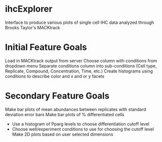 # ihcExplorer
Interface to produce various plots of single cell IHC data analyzed through Brooks Taylor's MACKtrack

# Initial Feature Goals
Load in MACKtrack output from server
Choose column with conditions from dropdown menu
Separate conditions column into sub-conditions (Cell type, Replicate, Compound, Concentration, Time, etc.)
Create histograms using conditions to describe color and x and or y facets

# Secondary Feature Goals
Make bar plots of mean abundances between replicates with standard deviation error bars
Make bar plots of % differentiated cells
  - Use a histogram of Pparg levels to choose differentiation cutoff level
  - Choose well/experiment conditions to use for choosing the cutoff level
Make 2D plots based on user selected dimensions
